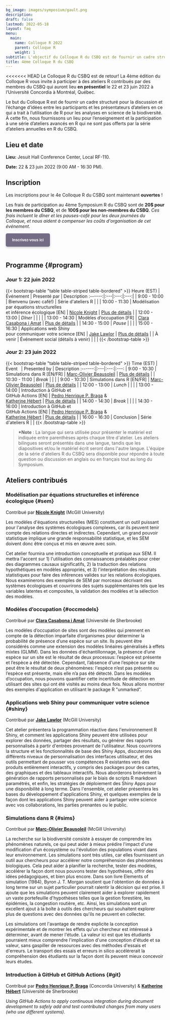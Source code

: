 ```yaml
---
bg_image: images/symposium/gault.png
description:
draft: false
lastmod: 2022-05-18
layout: faq
menu:
  main:
    name: Colloque R 2022
    parent: Colloque R
    weight: 1
subtitle: L'objectif du Colloque R du CSBQ est de fournir un cadre structuré pour la discussion et l'échange d'idées entre des participants et des contributeurs/contributrices d'ateliers concernant l'utilisation de R dans les analyses de la biodiversité. Pour cela, nous fournissons un lieu d’enseignement et de participation à une série d’ateliers R avancés qui ne sont pas couverts par la série annuelle d’ateliers R du CSBQ.
title: 4ème Colloque R du CSBQ
---
```


<<<<<<< HEAD
Le Colloque R du CSBQ est de retour! La 4ème édition du Colloque R vous invite à participer à des ateliers R contribués par des membres du CSBQ qui auront lieu __en présentiel__ le 22 et 23 juin 2022 à l’Université Concordia à Montréal, Québec.

Le but du Colloque R est de fournir un cadre structuré pour la discussion et l’échange d’idées entre les participants et les présentateurs d’ateliers en ce qui a trait à l’utilisation de R pour les analyses en science de la biodiversité. À cette fin, nous fournissons un lieu pour l’enseignement et la participation à une série d’ateliers avancés en R qui ne sont pas offerts par la série d’ateliers annuelles en R du CSBQ.

## Lieu et date

__Lieu:__ Jesuit Hall Conference Center, Local RF-110.

__Date:__ 22 & 23 juin 2022 (9:00 AM - 16:30 PM).

## Inscription

Les inscriptions pour le 4e Colloque R du CSBQ sont maintenant __ouvertes__ !

Les frais de participation au 4ème Symposium R du CSBQ sont de __20$ pour les membres du CSBQ__, et de __100$ pour les non-membres du CSBQ__. _Ces frais incluent le dîner et les pauses-café pour les deux journées du Colloque, et nous aident à compenser les coûts d'organisation de cet événement_.

<div class="default">
     <a href="https://registration.qcbs.ca/r-symposium-2022" class="cta btn-yellow" style="background-color: #746c84; font-size: 12px; font-family: Helvetica, Arial, sans-serif; font-weight:bold; text-decoration: none; padding: 14px 20px; color: #FFFFFF; border-radius: 5px; display:inline-block; mso-padding-alt:0; box-shadow:0 3px 6px rgba(0,0,0,.2);"><!--[if mso]><i style="letter-spacing: 25px;mso-font-width:-100%;mso-text-raise:30pt"> </i><![endif]--><span style="mso-text-raise:15pt;">Inscrivez-vous ici</span><!--[if mso]><i style="letter-spacing: 25px;mso-font-width:-100%"> </i><![endif]--></a>
</div>

<br>

## Programme {#program}

### Jour 1: 22 juin 2022

{{< bootstrap-table "table table-striped table-bordered" >}}
 Heure (EST) | Événement  |  Presenté par | Description
:------:|:---|:---:|:---:|
| 9:00 - 10:00  | Bienvenu (avec café!)  | Série d'ateliers R |   |
| 10:00 - 11:30  | Modélisation par équations structurelles <br>et inférence écologique [EN] | [Nicole Knight](nicole.knight@mail.mcgill.ca) | [Plus de détails](#sem)  |
| 12:00 - 13:00  | _Dîner_  |   |  |  |
| 13:00 - 14:30  | Modèles d’occupation [FR] | [Clara Casabona i Amat](Clara.Casabona.I.Amat@USherbrooke.ca) |  [Plus de détails](#occmodels) |
| 14:30 - 15:00  | _Pause_ |   |   |
| 15:00 - 16:30  | Applications web Shiny<br>pour communiquer votre science [EN] |  [Jake Lawlor](jake.lawlor@mail.mcgill.ca) | [Plus de détails](#shiny) |
| À venir  | Événement social (détails à venir) |   |  |
{{< /bootstrap-table >}}

### Jour 2: 23 juin 2022

{{< bootstrap-table "table table-striped table-bordered" >}}
 Time (EST)  | Event &nbsp;  | Presented by  | Description
:------:|:---|:---:|:---:
| 9:00 - 10:30  | Simulations dans R  [EN/FR]  | [Marc-Olivier Beausoleil](marc-olivier.beausoleil@mail.mcgill.ca)  | [Plus de détails](#sims) |
| 10:30 - 11:00 | _Break_  |   |   |
| 9:00 - 10:30  | Simulations dans R [EN/FR]  | [Marc-Olivier Beausoleil](marc-olivier.beausoleil@mail.mcgill.ca)  | [Plus de détails](#sims) |
| 12:00 - 13:00  | _Lunch_  |   |  |
| 13:00 - 14:00  | Introduction à GitHub et&nbsp; &nbsp;&nbsp; &nbsp;&nbsp; &nbsp;<br>GitHub Actions [EN] | [Pedro Henrique P. Braga](ph.pereirabraga@gmail.com) & <br>[Katherine Hébert](katherine.hebert@usherbrooke.ca)  | [Plus de détails](#git) |
| 14:00 - 14:30 | _Break_  |   |   |
| 14:30 - 16:00  | Introduction à GitHub et&nbsp; &nbsp;&nbsp; &nbsp;&nbsp; &nbsp;<br>GitHub Actions [EN] | [Pedro Henrique P. Braga](ph.pereirabraga@gmail.com) & <br>[Katherine Hébert](katherine.hebert@usherbrooke.ca)  | [Plus de détails](#git) |
| 16:00 - 16:30  | Conclusion  | Série d'ateliers R  |   |
{{< /bootstrap-table >}}

> __*Note__ : La langue qui sera utilisée pour présenter le matériel est indiquée entre parenthèses après chaque titre d'atelier. Les ateliers bilingues seront présentés dans une langue, tandis que les diapositives et/ou le matériel écrit seront dans l'autre langue. L'équipe de la série d'ateliers R du CSBQ sera disponible pour répondre à toute question ou discussion en anglais ou en français tout au long du Symposium.

## Ateliers contribués

### Modélisation par équations structurelles et inférence écologique {#sem}

Contribué par [__Nicole Knight__](nicole.knight@mail.mcgill.ca) (McGill University)

Les modèles d'équations structurelles (MES) constituent un outil puissant pour l'analyse des systèmes écologiques complexes, car ils peuvent tenir compte des relations directes et indirectes. Cependant, un grand pouvoir statistique implique une grande responsabilité statistique, et les SEM doivent donc être conçus et mis en œuvre avec soin.

Cet atelier fournira une introduction conceptuelle et pratique aux SEM. Il mettra l'accent sur 1) l'utilisation des connaissances préalables pour créer des diagrammes causaux significatifs, 2) la traduction des relations hypothétiques en modèles appropriés, et 3) l'interprétation des résultats statistiques pour faire des inférences valides sur les relations écologiques. Nous examinerons des exemples de SEM par morceaux décrivant des systèmes écologiques et couvrirons des sujets supplémentaires tels que les variables latentes et composites, la validation des modèles et la sélection des modèles.

### Modèles d’occupation {#occmodels}

Contribué par [__Clara Casabona i Amat__](Clara.Casabona.I.Amat@USherbrooke.ca) (Université de Sherbrooke)

Les modèles d’occupation de sites sont des modèles qui prennent en compte de la détection imparfaite d’organismes pour déterminer la probabilité de présence d’une espèce sur un site. Ils peuvent être considérés comme une extension des modèles linéaires généralisés à effets mixtes (GLMM). Dans les données d'échantillonnage, la présence d’une espèce sur un site est le résultat de deux processus: l’espèce est présente et l’espèce a été détectée. Cependant, l’absence d'une l’espèce sur site peut être le résultat de deux phénomènes: l'espèce n’est pas présente ou l’espèce est présente, mais elle n’a pas été détecté. Dans les modèles d’occupation, nous pouvons quantifier cette incertitude de détection en utilisant des sites qui ont été visités au moins deux fois. Nous allons montrer des exemples d'application en utilisant le package R "unmarked".


### Applications web Shiny pour communiquer votre science {#shiny}

Contribué par [__Jake Lawlor__](jake.lawlor@mail.mcgill.ca) (McGill University)

Cet atelier présentera la programmation réactive dans l'environnement R Shiny, et comment les applications Shiny peuvent être utilisées pour explorer des données, partager des résultats, ou générer des rapports personnalisés à partir d'entrées provenant de l'utilisateur. Nous couvrirons la structure et les fonctionnalités de base des Shiny Apps, discuterons des différents niveaux de personnalisation des interfaces utilisateur, et des outils permettant de pousser vos compétences R existantes vers des produits entièrement interactifs, y compris des packages pour des cartes, des graphiques et des tableaux interactifs. Nous aborderons brièvement la génération de rapports personnalisés par le biais de scripts R markdown paramétrés, et enfin, les stratégies de déploiement des Shiny Apps pour une disponibilité à long terme. Dans l'ensemble, cet atelier présentera les bases du développement d'applications Shiny, et quelques exemples de la façon dont les applications Shiny peuvent aider à partager votre science avec vos collaborations, les parties prenantes ou le public.

### Simulations dans R {#sims}

Contribué par [__Marc-Olivier Beausoleil__](marc-olivier.beausoleil@mail.mcgill.ca) (McGill University)

La recherche sur la biodiversité consiste à essayer de comprendre les phénomènes naturels, ce qui peut aider à mieux prédire l'impact d'une modification d'un écosystème ou l'évolution des populations vivant dans leur environnement. Les simulations sont très utiles, car elles fournissent un outil aux chercheurs pour accélérer notre compréhension des phénomènes biologiques. Cela peut aider à planifier la recherche, tester des modèles, accélérer la façon dont nous pouvons tester des hypothèses, offrir des idées pédagogiques, et bien plus encore. Dans son livre Elements of simulation (1984), Byron J. T. Morgan soutient que l'obtention de données à long terme sur un sujet particulier pourrait ralentir la décision qui est prise. Il ajoute que les simulations peuvent clairement aider à explorer rapidement un vaste portefeuille d'hypothèses telles que la gestion forestière, les épidémies, la congestion routière, etc. Ainsi, les simulations sont un excellent ajout à la boîte à outils des chercheurs qui souhaitent explorer plus de questions avec des données qu'ils ne peuvent en collecter.

Les simulations ont l'avantage de rendre explicite la conception expérimentale et de montrer les effets qu'un chercheur est intéressé à déterminer, avant de mener l'étude. La valeur ici est que les étudiants pourraient mieux comprendre l'implication d'une conception d'étude et sa valeur, sans gaspiller de ressources avec des méthodes d'essais et d'erreurs. Le transport des essais et erreurs in silico accélérerait la compréhension des étudiants sur la façon dont ils peuvent mieux concevoir leurs études.


### Introduction à GitHub et GitHub Actions {#git}

Contribué par [__Pedro Henrique P. Braga__](ph.pereirabraga@gmail.com) (Concordia University) & [__Katherine Hébert__](katherine.hebert@usherbrooke.ca) (Université de Sherbrooke)

_Using GitHub Actions to apply continuous integration during document development to safely add and test contributed changes from many users (who use different systems)._
